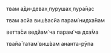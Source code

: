 твам а̄ди-девах̣ пурушах̣ пура̄н̣ас

твам асйа виш́васйа парам̇ нидха̄нам

ветта̄си ведйам̇ ча парам̇ ча дха̄ма

твайа̄ татам̇ виш́вам ананта-рӯпа